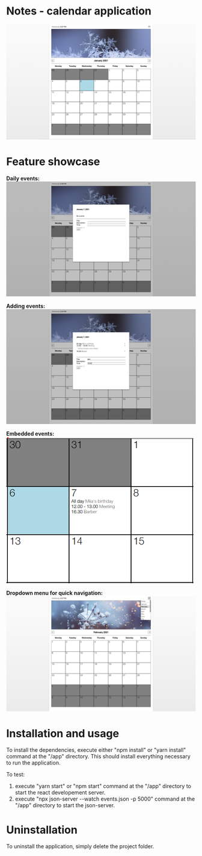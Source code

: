 # Notes - calendar application

![alt text](https://github.com/ninopenttinen/Notes/blob/main/showcase/Default-view.png?raw=true)

# Feature showcase

**Daily events:**
![alt text](https://github.com/ninopenttinen/Notes/blob/main/showcase/Events-view.png?raw=true)

**Adding events:**
![alt text](https://github.com/ninopenttinen/Notes/blob/main/showcase/Adding-events.png?raw=true)

**Embedded events:**
![alt text](https://github.com/ninopenttinen/Notes/blob/main/showcase/Embedded-events.png?raw=true)

**Dropdown menu for quick navigation:**
![alt text](https://github.com/ninopenttinen/Notes/blob/main/showcase/Quick-navigation.png?raw=true)

# Installation and usage

To install the dependencies, execute either "npm install" or "yarn install" command at the "/app" directory. This should install everything necessary to run the application.

To test:

1. execute "yarn start" or "npm start" command at the "/app" directory to start the react developement server.
2. execute "npx json-server --watch events.json -p 5000" command at the "/app" directory to start the json-server.

# Uninstallation

To uninstall the application, simply delete the project folder.
